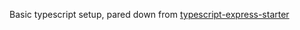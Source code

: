 Basic typescript setup, pared down from [typescript-express-starter](https://www.npmjs.com/package/typescript-express-starter)  
